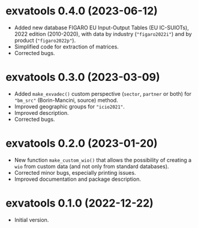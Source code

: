 # exvatools 0.4.0 (2023-06-12)

* Added new database FIGARO EU Input-Output Tables (EU IC-SUIOTs), 2022 
  edition (2010-2020), with data by industry (`"figaro2022i"`) and by product 
  (`"figaro2022p"`).
* Simplified code for extraction of matrices.
* Corrected bugs.

# exvatools 0.3.0 (2023-03-09)

* Added `make_exvadec()` custom perspective (`sector`, `partner` or both) for
  `"bm_src"` (Borin-Mancini, source) method.
* Improved geographic groups for `"icio2021"`.
* Improved description.
* Corrected bugs.

# exvatools 0.2.0 (2023-01-20)

* New function `make_custom_wio()` that allows the possibility of creating
  a `wio` from custom data (and not only from standard databases).
* Corrected minor bugs, especially printing issues.
* Improved documentation and package description.

# exvatools 0.1.0 (2022-12-22)

* Initial version.

